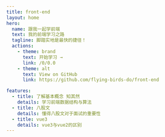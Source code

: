 ```yaml
---
title: front-end
layout: home
hero:
  name: 跟我一起学前端
  text: 我的前端学习之路
  tagline: 脚踏实地是最快的捷径！
  actions:
    - theme: brand
      text: 开始学习 →
      link: /0/0.0
    - theme: alt
      text: View on GitHub
      link: https://github.com/flying-birds-do/front-end

features:
  - title: 了解基本概念 知其然 
    details: 学习前端数据结构与算法
  - title: 八股文
    details: 懂得八股文对于面试的重要性
  - title: vue3
    details: vue3与vue2的区别
---
```

